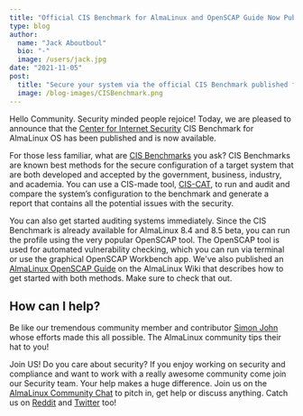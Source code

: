 ```yaml
---
title: "Official CIS Benchmark for AlmaLinux and OpenSCAP Guide Now Published"
type: blog
author:
  name: "Jack Aboutboul"
  bio: "-"
  image: /users/jack.jpg
date: "2021-11-05"
post:
  title: "Secure your system via the official CIS Benchmark published for AlmaLinux and learn to use OpenSCAP with our handy OpenSCAP Guide."
  image: /blog-images/CISBenchmark.png
---
```


Hello Community. Security minded people rejoice! Today, we are pleased to announce that the [Center for Internet Security](https://www.cisecurity.org/) CIS Benchmark for AlmaLinux OS has been published and is now available.

For those less familiar, what are [CIS Benchmarks](https://www.cisecurity.org/) you ask? CIS Benchmarks are known best methods for the secure configuration of a target system that are both developed and accepted by the government, business, industry, and academia. You can use a CIS-made tool, [CIS-CAT](https://learn.cisecurity.org/cis-cat-lite), to run and audit and compare the system’s configuration to the benchmark and generate a report that contains all the potential issues with the security.

You can also get started auditing systems immediately. Since the CIS Benchmark is already available for AlmaLinux 8.4 and 8.5 beta, you can run the profile using the very popular OpenSCAP tool. The OpenSCAP tool is used for automated vulnerability checking, which you can run via terminal or use the graphical OpenSCAP Workbench app. We've also published an [AlmaLinux OpenSCAP Guide](https://wiki.almalinux.org/documentation/openscap-guide.html) on the AlmaLinux Wiki that describes how to get started with both methods. Make sure to check that out.

## How can I help?

Be like our tremendous community member and contributor [Simon John](https://twitter.com/sej7278) whose efforts made this all possible. The AlmaLinux community tips their hat to you!

Join US! Do you care about security? If you enjoy working on security and compliance and want to work with a really awesome community come join our Security team. Your help makes a huge difference. Join us on the [AlmaLinux Community Chat](https://chat.almalinux.org/) to pitch in, get help or discuss anything. Catch us on [Reddit](https://reddit.com/r/almalinux) and [Twitter](https://twitter.com/almalinux) too!
